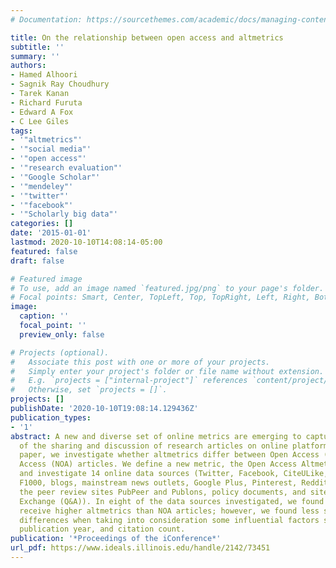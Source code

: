 ```yaml
---
# Documentation: https://sourcethemes.com/academic/docs/managing-content/

title: On the relationship between open access and altmetrics
subtitle: ''
summary: ''
authors:
- Hamed Alhoori
- Sagnik Ray Choudhury
- Tarek Kanan
- Richard Furuta
- Edward A Fox
- C Lee Giles
tags:
- '"altmetrics"'
- '"social media"'
- '"open access"'
- '"research evaluation"'
- '"Google Scholar"'
- '"mendeley"'
- '"twitter"'
- '"facebook"'
- '"Scholarly big data"'
categories: []
date: '2015-01-01'
lastmod: 2020-10-10T14:08:14-05:00
featured: false
draft: false

# Featured image
# To use, add an image named `featured.jpg/png` to your page's folder.
# Focal points: Smart, Center, TopLeft, Top, TopRight, Left, Right, BottomLeft, Bottom, BottomRight.
image:
  caption: ''
  focal_point: ''
  preview_only: false

# Projects (optional).
#   Associate this post with one or more of your projects.
#   Simply enter your project's folder or file name without extension.
#   E.g. `projects = ["internal-project"]` references `content/project/deep-learning/index.md`.
#   Otherwise, set `projects = []`.
projects: []
publishDate: '2020-10-10T19:08:14.129436Z'
publication_types:
- '1'
abstract: A new and diverse set of online metrics are emerging to capture the effects
  of the sharing and discussion of research articles on online platforms. In this
  paper, we investigate whether altmetrics differ between Open Access (OA) and Non-Open
  Access (NOA) articles. We define a new metric, the Open Access Altmetric Advantage,
  and investigate 14 online data sources (Twitter, Facebook, CiteULike, Mendeley,
  F1000, blogs, mainstream news outlets, Google Plus, Pinterest, Reddit, Sina Weibo,
  the peer review sites PubPeer and Publons, policy documents, and sites running Stack
  Exchange (Q&A)). In eight of the data sources investigated, we found that OA articles
  receive higher altmetrics than NOA articles; however, we found less significant
  differences when taking into consideration some influential factors such as journal,
  publication year, and citation count.
publication: '*Proceedings of the iConference*'
url_pdf: https://www.ideals.illinois.edu/handle/2142/73451
---
```

